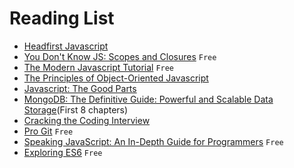 # Reading List

* [Headfirst Javascript](https://www.amazon.com/Head-First-JavaScript-Programming-Brain-Friendly/dp/144934013X/ref=sr_1_1?ie=UTF8&qid=1497114166&sr=8-1&keywords=Headfirst+javascript)
* [You Don't Know JS: Scopes and Closures](https://www.amazon.com/You-Dont-Know-JS-Closures/dp/1449335586/ref=sr_1_1?ie=UTF8&qid=1497114008&sr=8-1&keywords=scopes+and+closures) `Free`
* [The Modern Javascript Tutorial](http://javascript.info/) `Free`
* [The Principles of Object-Oriented Javascript](https://www.amazon.com/Principles-Object-Oriented-JavaScript-Nicholas-Zakas/dp/1593275404/ref=sr_1_1?ie=UTF8&qid=1497114296&sr=8-1&keywords=Object+Oriented+javascript)
* [Javascript: The Good Parts](https://www.amazon.com/JavaScript-Good-Parts-Douglas-Crockford/dp/0596517742/ref=sr_1_1?ie=UTF8&qid=1497114281&sr=8-1&keywords=javascript+the+good+parts)
* [MongoDB: The Definitive Guide: Powerful and Scalable Data Storage](https://www.amazon.com/MongoDB-Definitive-Powerful-Scalable-Storage/dp/1449344682/ref=sr_1_1?ie=UTF8&qid=1497114311&sr=8-1&keywords=MongoDB)(First 8 chapters)
* [Cracking the Coding Interview](https://www.amazon.com/Cracking-Coding-Interview-Programming-Questions/dp/0984782850/ref=sr_1_1?ie=UTF8&qid=1497114551&sr=8-1&keywords=cracking+the+coding+interview)
* [Pro Git](https://git-scm.com/book) `Free`
* [Speaking JavaScript: An In-Depth Guide for Programmers](http://speakingjs.com/) `Free`
* [Exploring ES6](http://exploringjs.com/es6.html) `Free`



